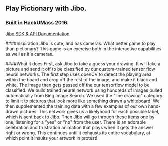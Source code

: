 ## Play Pictionary with Jibo.

### Built in HackUMass 2016.

[Jibo SDK & API Documentation](https://developers.jibo.com/sdk/docs/)

####Inspiration
Jibo is cute, and has cameras. What better game to play than pictionary? This game is an exercise both in the interactive capabilities as well as it's cameras.

####What it does
First, ask Jibo to take a guess your drawing. It will take a picture and send it off to be classified by our custom-trained tensor flow neural networks. The first step uses openCV to detect the playing area within the board and crop off the rest of the image, and make it black and white. The image then gets passed off the our tensorflow model to be classified. We build trained neural network using hundreds of images pulled automatically from Bing Image Search. We used the "line drawing" category to limit it to pictures that look more like something drawn a whiteboard. We then supplemented the training data with a few examples of our own hand-drawn pictures. This network gives us a likelyhood for each possible label, which is sent back to Jibo. Then Jibo will go through these items one by one, listening for a "yes" or "no" from the user. There is an adorable celebration and frustration animation that plays when it gets the answer right or wrong. This continues until it exhausts its entire vocabulary, at which point it insults your artwork in protest!
